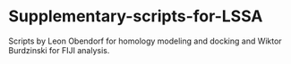 # Supplementary-scripts-for-LSSA
Scripts by Leon Obendorf for homology modeling and docking and Wiktor Burdzinski for FIJI analysis. 
